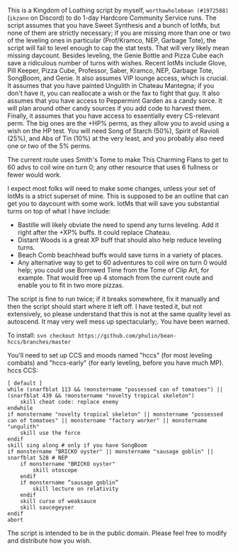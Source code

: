 This is a Kingdom of Loathing script by myself, `worthawholebean (#1972588)` (`ikzann` on Discord) to do 1-day Hardcore Community Service runs.
The script assumes that you have Sweet Synthesis and a bunch of IotMs, but none of them are strictly necessary; if you are missing more than one or two of the leveling ones in particular (Prof/Kramco, NEP, Garbage Tote), the script will fail to level enough to cap the stat tests. That will very likely mean missing daycount.
Besides leveling, the Genie Bottle and Pizza Cube each save a ridiculous number of turns with wishes.
Recent IotMs include Glove, Pill Keeper, Pizza Cube, Professor, Saber, Kramco, NEP, Garbage Tote, SongBoom, and Genie. It also assumes VIP lounge access, which is crucial.
It assumes that you have painted Ungulith in Chateau Mantegna; if you don't have it, you can reallocate a wish or the fax to fight that guy.
It also assumes that you have access to Peppermint Garden as a candy sorce. It will plan around other candy sources if you add code to harvest them.
Finally, it assumes that you have access to essentially every CS-relevant perm. The big ones are the +HP% perms, as they allow you to avoid using a wish on the HP test. You will need Song of Starch (50%), Spirit of Ravioli (25%), and Abs of Tin (10%) at the very least, and you probably also need one or two of the 5% perms.

The current route uses Smith's Tome to make This Charming Flans to get to 60 advs to coil wire on turn 0; any other resource that uses 6 fullness or fewer would work.

I expect most folks will need to make some changes, unless your set of IotMs is a strict superset of mine. This is supposed to be an outline that can get you to daycount with some work. IotMs that will save you substantial turns on top of what I have include:
- Bastille will likely obviate the need to spend any turns leveling. Add it right after the +XP% buffs. It could replace Chateau.
- Distant Woods is a great XP buff that should also help reduce leveling turns.
- Beach Comb beachhead buffs would save turns in a variety of places.
- Any alternative way to get to 60 adventures to coil wire on turn 0 would help; you could use Borrowed Time from the Tome of Clip Art, for example. That would free up 4 stomach from the current route and enable you to fit in two more pizzas.

The script is fine to run twice; if it breaks somewhere, fix it manually and then the script should start where it left off. I have tested it, but not extensively, so please understand that this is not at the same quality level as autoscend. It may very well mess up spectacularly;. You have been warned.

To install:
`svn checkout https://github.com/phulin/bean-hccs/branches/master`

You'll need to set up CCS and moods named "hccs" (for most leveling combats) and "hccs-early" (for early leveling, before you have much MP).
hccs CCS:
```
[ default ]
while (snarfblat 113 && !monstername "possessed can of tomatoes") || (snarfblat 439 && !monstername "novelty tropical skeleton")
    skill cheat code: replace enemy
endwhile
if monstername "novelty tropical skeleton" || monstername "possessed can of tomatoes" || monstername "factory worker" || monstername "ungulith"
    skill use the force
endif
skill sing along # only if you have SongBoom
if monstername "BRICKO oyster" || monstername "sausage goblin" || snarfblat 528 # NEP
    if monstername "BRICKO oyster"
        skill otoscope
    endif
    if monstername “sausage goblin”
        skill lecture on relativity
    endif
    skill curse of weaksauce
    skill saucegeyser
endif
abort
```

The script is intended to be in the public domain. Please feel free to modify and distribute how you wish.

